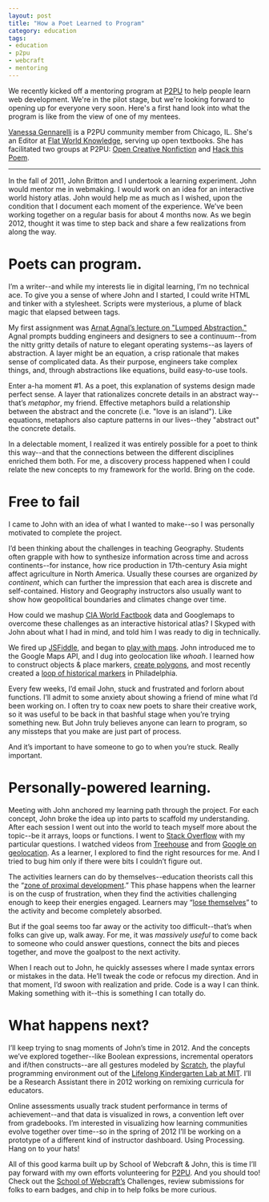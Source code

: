 ```yaml
---
layout: post
title: "How a Poet Learned to Program"
category: education
tags:
- education
- p2pu
- webcraft
- mentoring
---
```

We recently kicked off a mentoring program at [P2PU](http://p2pu.org) to help people learn web development. We're in the pilot stage, but we're looking forward to opening up for everyone very soon. Here's a first hand look into what the program is like from the view of one of my mentees.

[Vanessa Gennarelli](http://vanessagennarelli.com/) is a P2PU community member from Chicago, IL. She's an Editor at [Flat World Knowledge](http://flatworldknowledge.com), serving up open textbooks. She has facilitated two groups at P2PU: [Open Creative Nonfiction](http://archive.p2pu.org/general/open-creative-nonfiction) and [Hack this Poem](http://p2pu.org/en/groups/hack-this-poem-a-workshop/).

---

In the fall of 2011, John Britton and I undertook a learning experiment.  John would mentor me in webmaking.  I would work on an idea for an interactive world history atlas.  John would help me as much as I wished, upon the condition that I document each moment of the experience.  We’ve been working together on a regular basis for about 4 months now.  As we begin 2012, thought it was time to step back and share a few realizations from along the way.

# Poets can program.
I’m a writer--and while my interests lie in digital learning, I’m no technical ace. To give you a sense of where John and I started, I could write HTML and tinker with a stylesheet. Scripts were mysterious, a plume of black magic that elapsed between tags.

My first assignment was [Arnat Agnal’s lecture on "Lumped Abstraction."][0] Agnal prompts budding engineers and designers to see a continuum--from the nitty gritty details of nature to elegant operating systems--as layers of abstraction.  A layer might be an equation, a crisp rationale that makes sense of complicated data.  As their purpose, engineers take complex things, and, through abstractions like equations, build easy-to-use tools.

Enter a-ha moment #1. As a poet, this explanation of systems design made perfect sense.  A layer that rationalizes concrete details in an abstract way--that’s *metaphor*, my friend. Effective metaphors build a relationship between the abstract and the concrete (i.e. "love is an island").  Like equations, metaphors also capture patterns in our lives--they "abstract out" the concrete details.

In a delectable moment, I realized it was entirely possible for a poet to think this way--and that the connections between the different disciplines enriched them both. For me, a discovery process happened when I could relate the new concepts to my framework for the world.  Bring on the code.

# Free to fail
I came to John with an idea of what I wanted to make--so I was personally motivated to complete the project.

I’d been thinking about the challenges in teaching Geography.  Students often grapple with how to synthesize information across time and across continents--for instance, how rice production in 17th-century Asia might affect agriculture in North America.  Usually these courses are organized *by continent*, which can further the impression that each area is discrete and self-contained.  History and Geography instructors also usually want to show how geopolitical boundaries and climates change over time.

How could we mashup [CIA World Factbook][1] data and Googlemaps to overcome these challenges as an interactive historical atlas? I Skyped with John about what I had in mind, and told him I was ready to dig in technically. 

We fired up [JSFiddle][2], and began to [play with maps][3].  John introduced me to the Google Maps API, and I dug into geolocation like *whoah*. I learned how to construct objects & place markers, [create polygons][4], and most recently created a [loop of historical markers][5] in Philadelphia.  

Every few weeks, I’d email John, stuck and frustrated and forlorn about functions.  I’ll admit to some anxiety about showing a friend of mine what I’d been working on. I often try to coax new poets to share their creative work, so it was useful to be back in that bashful stage when you’re trying something new.  But John truly believes anyone can learn to program, so any missteps that you make are just part of process. 

And it’s important to have someone to go to when you’re stuck.  Really important.  

# Personally-powered learning.
Meeting with John anchored my learning path through the project. For each concept, John broke the idea up into parts to scaffold my understanding.  After each session I went out into the world to teach myself more about the topic--be it arrays, loops or functions. I went to [Stack Overflow][6] with my particular questions.  I watched videos from [Treehouse][7] and from [Google on geolocation][8].  As a learner, I explored to find the right resources for me.  And I tried to bug him only if there were bits I couldn’t figure out.

The activities learners can do by themselves--education theorists call this the “[zone of proximal development][9].”  This phase happens when the learner is on the cusp of frustration, when they find the activities challenging enough to keep their energies engaged.  Learners may “[lose themselves][10]” to the activity and become completely absorbed. 

But if the goal seems too far away or the activity too difficult--that’s when folks can give up, walk away.  For me, it was *massively useful* to come back to someone who could answer questions, connect the bits and pieces together, and move the goalpost to the next activity.  

When I reach out to John, he quickly assesses where I made syntax errors or mistakes in the data.  He’ll tweak the code or refocus my direction.  And in that moment, I’d swoon with realization and pride. Code is a way I can think. Making something with it--this is something I can totally do.

# What happens next? 
I’ll keep trying to snag moments of John’s time in 2012.  And the concepts we’ve explored together--like Boolean expressions, incremental operators and if/then constructs--are all gestures modeled by [Scratch][11], the playful programming environment out of the [Lifelong Kindergarten Lab at MIT][12].  I’ll be a Research Assistant there in 2012 working on remixing curricula for educators. 

Online assessments usually track student performance in terms of achievement--and that data is visualized in rows, a convention left over from gradebooks. I’m interested in visualizing how learning communities evolve together over time--so in the spring of 2012 I’ll be working on a prototype of a different kind of instructor dashboard. Using Processing. Hang on to your hats!

All of this good karma built up by School of Webcraft & John, this is time I’ll pay forward with my own efforts volunteering for [P2PU][13]. And you should too! Check out the [School of Webcraft’s][14] Challenges, review submissions for folks to earn badges, and chip in to help folks be more curious.

[0]: http://ocw.mit.edu/courses/electrical-engineering-and-computer-science/6-002-circuits-and-electronics-spring-2007/video-lectures/lecture-1
[1]: https://www.cia.gov/library/publications/the-world-factbook
[2]: http://jsfiddle.net
[3]: http://jsfiddle.net/mozzadrella/QCWvD/15
[4]: http://jsfiddle.net/mozzadrella/YjkZX/8
[5]: http://jsfiddle.net/CBfNN/112
[6]: http://stackoverflow.com
[7]: http://teamtreehouse.com
[8]: http://www.youtube.com/watch?v=zI8at1EmJjA
[9]: http://en.wikipedia.org/wiki/Zone_of_proximal_development
[10]: http://en.wikipedia.org/wiki/Flow_(psychology)
[11]: http://scratch.mit.edu
[12]: http://llk.media.mit.edu
[13]: http://p2pu.org
[14]: http://p2pu.org/en/schools/school-of-webcraft